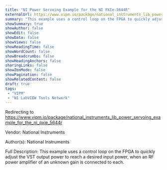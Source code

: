 ```yaml
---
title: "NI Power Servoing Example for the NI PXIe-5644R"
externalUrl: https://www.vipm.io/package/national_instruments_lib_power_servoing_example_for_the_ni_pxie_5644r
summary: "This example uses a control loop on the FPGA to quickly adjust the VST output power to reach a desired input power, when an RF power amplifier of an unknown gain is connected to each.."
showSummary: true
showAuthor: false
showEdit: false
showData: false
showViews: false
showReadingTime: false
showWordCount: false
showBreadcrumbs: false
showHeadingAnchors: false
sharingLinks: false
showZenMode: false
showPagination: false
showRelatedContent: false
draft: true
tags:
 - "VIPM"
 - "NI LabVIEW Tools Network"
---
```


Redirecting to https://www.vipm.io/package/national_instruments_lib_power_servoing_example_for_the_ni_pxie_5644r

Vendor: National Instruments

Author(s): National Instruments
 
Full Description:
This example uses a control loop on the FPGA to quickly adjust the VST output power to reach a desired input power, when an RF power amplifier of an unknown gain is connected to each.
